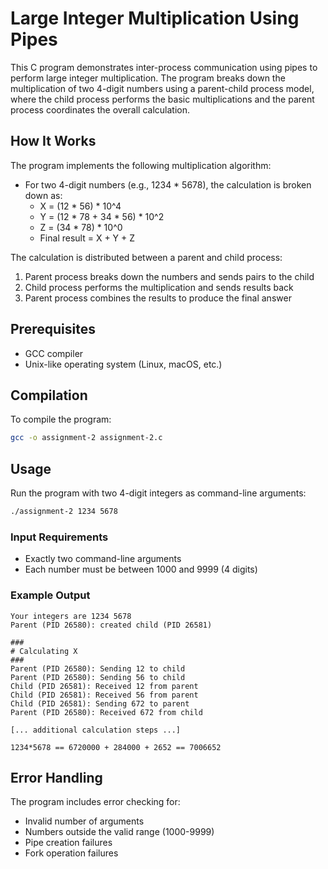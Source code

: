 # Large Integer Multiplication Using Pipes

This C program demonstrates inter-process communication using pipes to perform large integer multiplication. The program breaks down the multiplication of two 4-digit numbers using a parent-child process model, where the child process performs the basic multiplications and the parent process coordinates the overall calculation.

## How It Works

The program implements the following multiplication algorithm:
- For two 4-digit numbers (e.g., 1234 * 5678), the calculation is broken down as:
  - X = (12 * 56) * 10^4
  - Y = (12 * 78 + 34 * 56) * 10^2
  - Z = (34 * 78) * 10^0
  - Final result = X + Y + Z

The calculation is distributed between a parent and child process:
1. Parent process breaks down the numbers and sends pairs to the child
2. Child process performs the multiplication and sends results back
3. Parent process combines the results to produce the final answer

## Prerequisites

- GCC compiler
- Unix-like operating system (Linux, macOS, etc.)

## Compilation

To compile the program:
```bash
gcc -o assignment-2 assignment-2.c
```

## Usage

Run the program with two 4-digit integers as command-line arguments:
```bash
./assignment-2 1234 5678
```

### Input Requirements
- Exactly two command-line arguments
- Each number must be between 1000 and 9999 (4 digits)

### Example Output
```
Your integers are 1234 5678
Parent (PID 26580): created child (PID 26581)

###
# Calculating X
###
Parent (PID 26580): Sending 12 to child
Parent (PID 26580): Sending 56 to child
Child (PID 26581): Received 12 from parent
Child (PID 26581): Received 56 from parent
Child (PID 26581): Sending 672 to parent
Parent (PID 26580): Received 672 from child

[... additional calculation steps ...]

1234*5678 == 6720000 + 284000 + 2652 == 7006652
```

## Error Handling

The program includes error checking for:
- Invalid number of arguments
- Numbers outside the valid range (1000-9999)
- Pipe creation failures
- Fork operation failures
